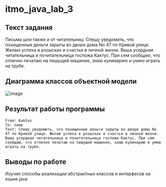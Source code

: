 # itmo_java_lab_3

## Текст задания

  Письма шли также и от читательниц: Спешу уведомить, что похищенные деньги зарыты во дворе дома No 47 по Кривой улице. Желаю успеха в розысках и счастья в личной жизни. Ваша усердная читательница и почитательница госпожа Кактус. При сем сообщаю, что отлично печатаю на пишущей машинке, знаю кулинарию и умею играть на трубе. 

## Диаграмма классов объектной модели
![image](https://github.com/Deformater/itmo_java_lab_3/assets/76251290/c2834dd9-6ae0-4532-a204-f97ee8c24774)

## Результат работы программы
    From: Kaktus
    To: name
    Text: Спешу уведомить, что похищенные деньги зарыты во дворе дома No 47 по Кривой улице. Желаю успеха в розысках и счастья в личной жизни. Ваша усердная читательница и почитательница госпожа Кактус. При сем сообщаю, что отлично печатаю на пишущей машинке, знаю кулинарию и умею играть на трубе. 

## Выводы по работе
Изучил способы реализации абстрактных классов и интерфесов на языке java
